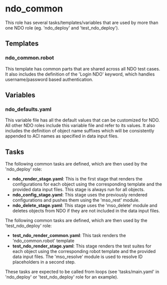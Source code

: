 # ndo_common

This role has several tasks/templates/variables that are used by more than one NDO role (eg. 'ndo_deploy' and 'test_ndo_deploy').

## Templates

### ndo_common.robot

This template has common parts that are shared across all NDO test cases. It also includes the definition of the 'Login NDO' keyword, which handles username/password based authentication.

## Variables

### ndo_defaults.yaml

This variable file has all the default values that can be customized for NDO. All other NDO roles include this variable file and refer to its values. It also includes the definition of object name suffixes which will be consistently appended to ACI names as specified in data input files.

## Tasks

The following common tasks are defined, which are then used by the 'ndo_deploy' role:

- **ndo_render_stage.yaml**: This is the first stage that renders the configurations for each object using the corresponding template and the provided data input files. This stage is always run for all objects.
- **ndo_config_stage.yaml**: This stage uses the previously rendered configurations and pushes them using the 'mso_rest' module.
- **ndo_delete_stage.yaml**: This stage uses the 'mso_delete' module and deletes objects from NDO if they are not included in the data input files.

The following common tasks are defined, which are then used by the 'test_ndo_deploy' role:

- **test_ndo_render_common.yaml**: This task renders the 'ndo_common.robot' template
- **test_ndo_render_stage.yaml**: This stage renders the test suites for each object using the corresponding robot template and the provided data input files. The 'mso_resolve' module is used to resolve ID placeholders in a second step.

These tasks are expected to be called from loops (see 'tasks/main.yaml' in 'ndo_deploy' or 'test_ndo_deploy' role for an example).
